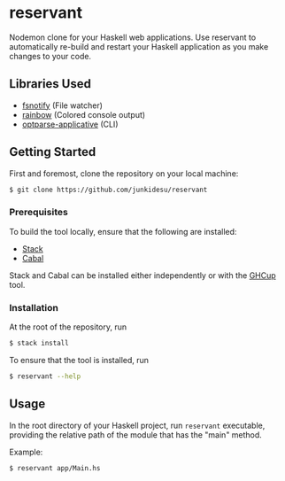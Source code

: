 # reservant

Nodemon clone for your Haskell web applications. Use reservant to automatically re-build and restart your Haskell application as you make changes to your code.

## Libraries Used

- [fsnotify](https://hackage-content.haskell.org/package/fsnotify-0.4.4.0) (File watcher)
- [rainbow](https://hackage.haskell.org/package/rainbow) (Colored console output)
- [optparse-applicative](https://hackage.haskell.org/package/optparse-applicative) (CLI)

## Getting Started

First and foremost, clone the repository on your local machine:

```sh
$ git clone https://github.com/junkidesu/reservant
```

### Prerequisites

To build the tool locally, ensure that the following are installed:

- [Stack](https://docs.haskellstack.org/en/stable/)
- [Cabal](https://cabal.readthedocs.io/en/stable/)

Stack and Cabal can be installed either independently or with the [GHCup](https://www.haskell.org/ghcup/) tool.

### Installation

At the root of the repository, run

```sh
$ stack install
```

To ensure that the tool is installed, run

```sh
$ reservant --help
```

## Usage

In the root directory of your Haskell project, run `reservant` executable, providing the relative path of the module that has the "main" method.

Example:

```sh
$ reservant app/Main.hs
```
